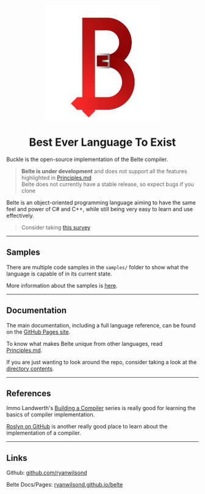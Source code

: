 <p align="center">
<img width="300" src="docs/img/BelteCapital.png" alt="Belte Logo">
</p>

<h1 align="center">Best Ever Language To Exist</h1>

Buckle is the open-source implementation of the Belte compiler.

> **Belte is under development** and does not support all the features highlighted in [Principles.md](docs/Principles.md) \
> Belte does not currently have a stable release, so expect bugs if you clone

Belte is an object-oriented programming language aiming to have the same feel and power of C# and C++, while still being
very easy to learn and use effectively.

> Consider taking [this survey](https://docs.google.com/forms/d/e/1FAIpQLScaRbb9QuBz_vG_iWGaYjdFWREBwGiYyW0C4x37ereF9Fz2tg/viewform?usp=sf_link)

___

## Samples

There are multiple code samples in the `samples/` folder to show what the language is capable of in its current state.

More information about the samples is [here](samples/README.md).

___

## Documentation

The main documentation, including a full language reference, can be found on the [GitHub Pages site](https://ryanwilsond.github.io/belte/).

To know what makes Belte unique from other languages, read [Principles.md](docs/Principles.md).

If you are just wanting to look around the repo, consider taking a look at the [directory contents](DIRECTORY_CONTENTS.md).

___

## References

Immo Landwerth's [Building a Compiler](https://www.youtube.com/playlist?list=PLRAdsfhKI4OWNOSfS7EUu5GRAVmze1t2y)
series is really good for learning the basics of compiler implementation.

[Roslyn on GitHub](https://github.com/dotnet/roslyn) is another really good place to learn about the implementation of a
compiler.

___

## Links

Github: [github.com/ryanwilsond](https://github.com/ryanwilsond)

Belte Docs/Pages: [ryanwilsond.github.io/belte](https://ryanwilsond.github.io/belte/)
